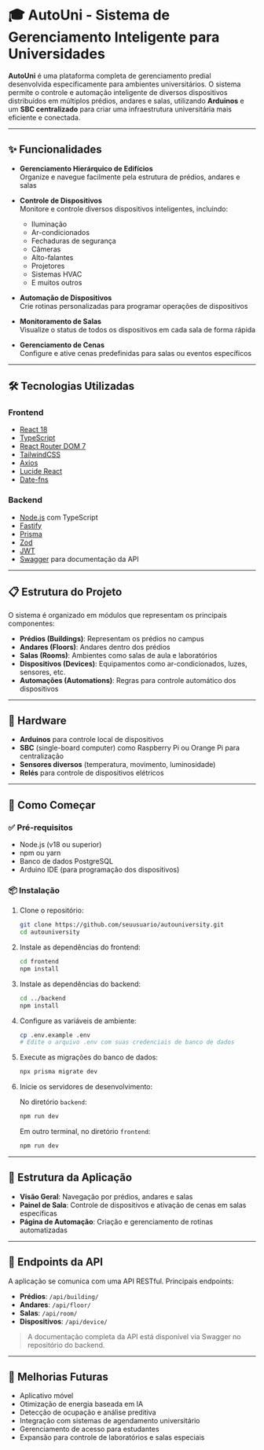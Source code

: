 # 🎓 AutoUni - Sistema de Gerenciamento Inteligente para Universidades

**AutoUni** é uma plataforma completa de gerenciamento predial desenvolvida especificamente para ambientes universitários. O sistema permite o controle e automação inteligente de diversos dispositivos distribuídos em múltiplos prédios, andares e salas, utilizando **Arduinos** e um **SBC centralizado** para criar uma infraestrutura universitária mais eficiente e conectada.

---

## ✨ Funcionalidades

- **Gerenciamento Hierárquico de Edifícios**  
  Organize e navegue facilmente pela estrutura de prédios, andares e salas

- **Controle de Dispositivos**  
  Monitore e controle diversos dispositivos inteligentes, incluindo:

  - Iluminação
  - Ar-condicionados
  - Fechaduras de segurança
  - Câmeras
  - Alto-falantes
  - Projetores
  - Sistemas HVAC
  - E muitos outros

- **Automação de Dispositivos**  
  Crie rotinas personalizadas para programar operações de dispositivos

- **Monitoramento de Salas**  
  Visualize o status de todos os dispositivos em cada sala de forma rápida

- **Gerenciamento de Cenas**  
  Configure e ative cenas predefinidas para salas ou eventos específicos

---

## 🛠️ Tecnologias Utilizadas

### Frontend

- [React 18](https://reactjs.org/)
- [TypeScript](https://www.typescriptlang.org/)
- [React Router DOM 7](https://reactrouter.com/)
- [TailwindCSS](https://tailwindcss.com/)
- [Axios](https://axios-http.com/)
- [Lucide React](https://lucide.dev/)
- [Date-fns](https://date-fns.org/)

### Backend

- [Node.js](https://nodejs.org/) com TypeScript
- [Fastify](https://www.fastify.io/)
- [Prisma](https://www.prisma.io/)
- [Zod](https://zod.dev/)
- [JWT](https://jwt.io/)
- [Swagger](https://swagger.io/) para documentação da API

---

## 📋 Estrutura do Projeto

O sistema é organizado em módulos que representam os principais componentes:

- **Prédios (Buildings)**: Representam os prédios no campus
- **Andares (Floors)**: Andares dentro dos prédios
- **Salas (Rooms)**: Ambientes como salas de aula e laboratórios
- **Dispositivos (Devices)**: Equipamentos como ar-condicionados, luzes, sensores, etc.
- **Automações (Automations)**: Regras para controle automático dos dispositivos

---

## 🔌 Hardware

- **Arduinos** para controle local de dispositivos
- **SBC** (single-board computer) como Raspberry Pi ou Orange Pi para centralização
- **Sensores diversos** (temperatura, movimento, luminosidade)
- **Relés** para controle de dispositivos elétricos

---

## 🚀 Como Começar

### ✅ Pré-requisitos

- Node.js (v18 ou superior)
- npm ou yarn
- Banco de dados PostgreSQL
- Arduino IDE (para programação dos dispositivos)

### 📦 Instalação

1. Clone o repositório:

   ```bash
   git clone https://github.com/seuusuario/autouniversity.git
   cd autouniversity
   ```

2. Instale as dependências do frontend:

   ```bash
   cd frontend
   npm install
   ```

3. Instale as dependências do backend:

   ```bash
   cd ../backend
   npm install
   ```

4. Configure as variáveis de ambiente:

   ```bash
   cp .env.example .env
   # Edite o arquivo .env com suas credenciais de banco de dados
   ```

5. Execute as migrações do banco de dados:

   ```bash
   npx prisma migrate dev
   ```

6. Inicie os servidores de desenvolvimento:

   No diretório `backend`:

   ```bash
   npm run dev
   ```

   Em outro terminal, no diretório `frontend`:

   ```bash
   npm run dev
   ```

---

## 📱 Estrutura da Aplicação

- **Visão Geral**: Navegação por prédios, andares e salas
- **Painel de Sala**: Controle de dispositivos e ativação de cenas em salas específicas
- **Página de Automação**: Criação e gerenciamento de rotinas automatizadas

---

## 🔌 Endpoints da API

A aplicação se comunica com uma API RESTful. Principais endpoints:

- **Prédios**: `/api/building/`
- **Andares**: `/api/floor/`
- **Salas**: `/api/room/`
- **Dispositivos**: `/api/device/`

> A documentação completa da API está disponível via Swagger no repositório do backend.

---

## 🔮 Melhorias Futuras

- Aplicativo móvel
- Otimização de energia baseada em IA
- Detecção de ocupação e análise preditiva
- Integração com sistemas de agendamento universitário
- Gerenciamento de acesso para estudantes
- Expansão para controle de laboratórios e salas especiais
